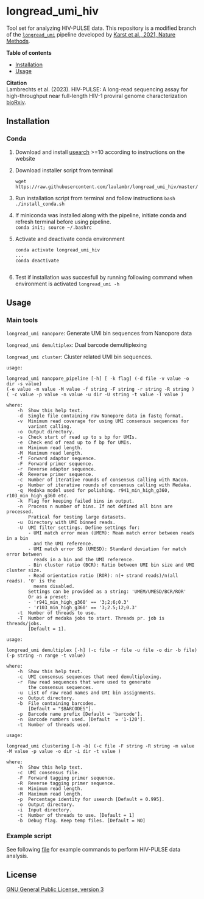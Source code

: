 # longread_umi_hiv

Tool set for analyzing HIV-PULSE data. This repository is a modified branch of the [`longread_umi`](https://github.com/SorenKarst/longread_umi) pipeline developed by [Karst et al., 2021, Nature Methods](https://doi.org/10.1038/s41592-020-01041-y). 

**Table of contents**
- [Installation](#installation)
- [Usage](#usage)

**Citation**  
Lambrechts et al. (2023). HIV-PULSE: A long-read sequencing assay for high-throughput near full-length HIV-1 proviral genome characterization [bioRxiv](https://www.biorxiv.org/content/10.1101/2023.01.18.524396).

## Installation

### Conda

1. Download and install [usearch](https://drive5.com/usearch/download.html) >=10 according to instructions on the website
   
   
2. Download installer script from terminal  
   ```
   wget https://raw.githubusercontent.com/laulambr/longread_umi_hiv/master/scripts/install_conda.sh
   ```
   
3. Run installation script from terminal and follow instructions 
   `bash ./install_conda.sh` 
   
4. If miniconda was installed along with the pipeline, initiate conda and refresh terminal before using pipeline.  
   `conda init; source ~/.bashrc`  
   
5. Activate and deactivate conda environment
   
   ```
   conda activate longread_umi_hiv
   ...
   conda deactivate
 
5. Test if installation was succesfull by running following command when environment is activated
   `longread_umi -h`
 
 


## Usage

### Main tools


`longread_umi nanopore`: Generate UMI bin sequences from Nanopore data

`longread_umi demultiplex`: Dual barcode demultiplexing

`longread_umi cluster`: Cluster related UMI bin sequences. 

```   
usage: 

longread_umi nanopore_pipeline [-h] [ -k flag] (-d file -v value -o dir -s value) 
(-e value -m value -M value -f string -F string -r string -R string )
( -c value -p value -n value -u dir -U string -t value -T value ) 

where:
    -h  Show this help text.
    -d  Single file containing raw Nanopore data in fastq format.
    -v  Minimum read coverage for using UMI consensus sequences for 
        variant calling.
    -o  Output directory.
    -s  Check start of read up to s bp for UMIs.
    -e  Check end of read up to f bp for UMIs.
    -m  Minimum read length.
    -M  Maximum read length.
    -f  Forward adaptor sequence. 
    -F  Forward primer sequence.
    -r  Reverse adaptor sequence.
    -R  Reverse primer sequence.
    -c  Number of iterative rounds of consensus calling with Racon.
    -p  Number of iterative rounds of consensus calling with Medaka.
    -q  Medaka model used for polishing. r941_min_high_g360, r103_min_high_g360 etc.
    -k  Flag for keeping failed bins in output.
    -n  Process n number of bins. If not defined all bins are processed.
        Pratical for testing large datasets.
    -u  Directory with UMI binned reads.
    -U  UMI filter settings. Define settings for:
        - UMI match error mean (UMEM): Mean match error between reads in a bin
          and the UMI reference.
        - UMI match error SD (UMESD): Standard deviation for match error between
          reads in a bin and the UMI reference.
        - Bin cluster ratio (BCR): Ratio between UMI bin size and UMI cluster size.
        - Read orientation ratio (ROR): n(+ strand reads)/n(all reads). '0' is the
          means disabled.
        Settings can be provided as a string: 'UMEM/UMESD/BCR/ROR'
        Or as a preset:
        - 'r941_min_high_g360' == '3;2;6;0.3'
        - 'r103_min_high_g360' == '3;2.5;12;0.3'
    -t  Number of threads to use.
    -T  Number of medaka jobs to start. Threads pr. job is threads/jobs.
        [Default = 1].		
```

```   
usage: 

longread_umi demultiplex [-h] (-c file -r file -u file -o dir -b file)
(-p string -n range -t value) 

where:
    -h  Show this help text.
    -c  UMI consensus sequences that need demultiplexing.
    -r  Raw read sequences that were used to generate
        the consensus sequences.
    -u  List of raw read names and UMI bin assignments.
    -o  Output directory.
    -b  File containing barcodes. 
        [Default = "$BARCODES"].
    -p  Barcode name prefix [Default = 'barcode'].
    -n  Barcode numbers used. [Default  = '1-120'].
    -t  Number of threads used.
```

```   
usage: 

longread_umi clustering [-h -b] (-c file -F string -R string -m value -M value -p value -o dir -i dir -t value ) 

where:
    -h  Show this help text.
    -c  UMI consensus file.
    -F  Forward tagging primer sequence.
    -R  Reverse tagging primer sequence.
    -m  Minimum read length.
    -M  Maximum read length.
    -p  Percentage identity for usearch [Default = 0.995].
    -o  Output directory.
    -i  Input directory.
    -t  Number of threads to use. [Default = 1]
    -b  Debug flag. Keep temp files. [Default = NO]	
```
### Example script

See following [file](https://github.com/laulambr/longread_umi_hiv/blob/master/Example.sh) for example commands to perform HIV-PULSE data analysis.
  
## License
[GNU General Public License, version 3](LICENSE)